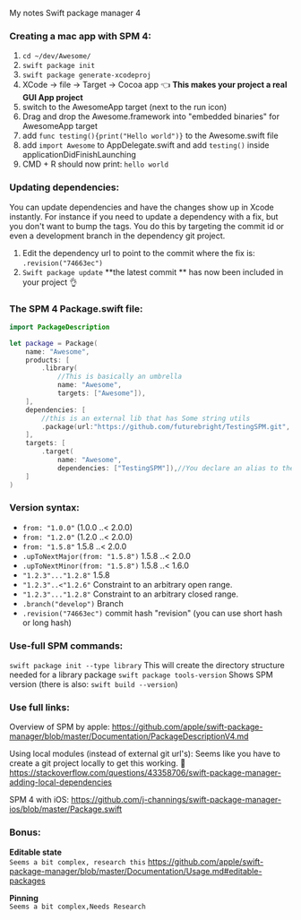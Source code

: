 My notes Swift package manager 4 <!--more-->

### Creating a mac app with SPM 4:
1. `cd ~/dev/Awesome/` 
2. `swift package init`
3. `swift package generate-xcodeproj`
4. XCode -> file -> Target -> Cocoa app 👈 **This makes your project a real GUI App project**
5. switch to the AwesomeApp target (next to the run icon)
6. Drag and drop the Awesome.framework into "embedded binaries" for AwesomeApp target
7. add `func testing(){print("Hello world")}` to the Awesome.swift file
8. add `import Awesome` to AppDelegate.swift and add `testing()` inside applicationDidFinishLaunching
9. CMD + R should now print: `hello world`

### Updating dependencies:
You can update dependencies and have the changes show up in Xcode instantly. For instance if you need to update a dependency with a fix, but you don't want to bump the tags. You do this by targeting the commit id or even a development branch in the dependency git project.
1. Edit the dependency url to point to the commit where the fix is: `.revision("74663ec")`
2. `Swift package update` **the latest commit ** has now been included in your project 👌

### The SPM 4 Package.swift file:

```swift
import PackageDescription

let package = Package(
    name: "Awesome",
    products: [
        .library(
			//This is basically an umbrella 
            name: "Awesome",
            targets: ["Awesome"]),
    ],
    dependencies: [
		//this is an external lib that has Some string utils
        .package(url:"https://github.com/futurebright/TestingSPM.git", from: "0.0.1")
    ],
    targets: [
        .target(
            name: "Awesome",
            dependencies: ["TestingSPM"]),//You declare an alias to the dependency url here
    ]
)

```

### Version syntax:
- `from: "1.0.0"` (1.0.0 ..< 2.0.0)
- `from: "1.2.0"` (1.2.0 ..< 2.0.0)
- `from: "1.5.8"` 1.5.8 ..< 2.0.0
- `.upToNextMajor(from: "1.5.8")` 1.5.8 ..< 2.0.0
- `.upToNextMinor(from: "1.5.8")` 1.5.8 ..< 1.6.0
- `"1.2.3"..."1.2.8"`  1.5.8
- `"1.2.3"..<"1.2.6"`  Constraint to an arbitrary open range.
- `"1.2.3"..."1.2.8"` Constraint to an arbitrary closed range.
- `.branch("develop")` Branch
- `.revision("74663ec")`  commit hash "revision" (you can use short hash or long hash)




### Use-full SPM commands:

`swift package init --type library` This will create the directory structure needed for a library package
`swift package tools-version` Shows SPM version (there is also: `swift build --version`)


### Use full links:

Overview of SPM by apple:
https://github.com/apple/swift-package-manager/blob/master/Documentation/PackageDescriptionV4.md

Using local modules (instead of external git url's): 
Seems like you have to create a git project locally to get this working. 🤔
https://stackoverflow.com/questions/43358706/swift-package-manager-adding-local-dependencies

SPM 4 with iOS: 
https://github.com/j-channings/swift-package-manager-ios/blob/master/Package.swift

### Bonus:
**Editable state**   
`Seems a bit complex, research this`
https://github.com/apple/swift-package-manager/blob/master/Documentation/Usage.md#editable-packages

**Pinning**   
`Seems a bit complex,Needs Research`